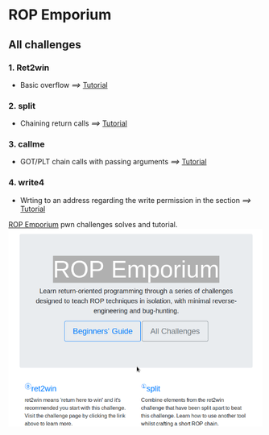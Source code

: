 # ROP Emporium

## All challenges

### 1. Ret2win

- Basic overflow *==>* [Tutorial](https://github.com/l0x539/CTFs-writeups/tree/master/ropemporium/ret2win)

### 2. split

- Chaining return calls *==>* [Tutorial](https://github.com/l0x539/CTFs-writeups/tree/master/ropemporium/split)

### 3. callme

- GOT/PLT chain calls with passing arguments  *==>* [Tutorial](https://github.com/l0x539/CTFs-writeups/tree/master/ropemporium/split)

### 4. write4

- Wrting to an address regarding the write permission in the section *==>* [Tutorial](https://github.com/l0x539/CTFs-writeups/tree/master/ropemporium/write4)


[ROP Emporium](https://ropemporium.com/) pwn challenges solves and tutorial.
![Rop emporium main page](https://raw.githubusercontent.com/l0x539/CTFs-writeups/master/ropemporium/ropemporium.png)
